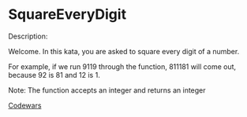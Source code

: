 # SquareEveryDigit

Description:

Welcome. In this kata, you are asked to square every digit of a number.

For example, if we run 9119 through the function, 811181 will come out, because 92 is 81 and 12 is 1.

Note: The function accepts an integer and returns an integer

[Codewars](https://www.codewars.com/kata/546e2562b03326a88e000020/python)